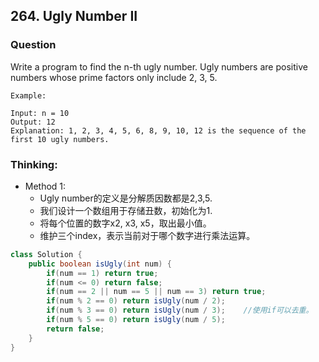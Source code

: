 ## 264. Ugly Number II

### Question
Write a program to find the n-th ugly number.
Ugly numbers are positive numbers whose prime factors only include 2, 3, 5. 

```
Example:

Input: n = 10
Output: 12
Explanation: 1, 2, 3, 4, 5, 6, 8, 9, 10, 12 is the sequence of the first 10 ugly numbers.
```

### Thinking:
* Method 1:
	* Ugly number的定义是分解质因数都是2,3,5.
	* 我们设计一个数组用于存储丑数，初始化为1.
	* 将每个位置的数字x2, x3, x5，取出最小值。
	* 维护三个index，表示当前对于哪个数字进行乘法运算。

```Java
class Solution {
    public boolean isUgly(int num) {
        if(num == 1) return true;
        if(num <= 0) return false;
        if(num == 2 || num == 5 || num == 3) return true;
        if(num % 2 == 0) return isUgly(num / 2);
        if(num % 3 == 0) return isUgly(num / 3);	//使用if可以去重。
        if(num % 5 == 0) return isUgly(num / 5);
        return false;
    }
}
```